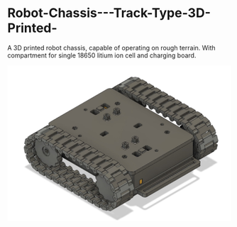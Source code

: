 # Robot-Chassis---Track-Type-3D-Printed-
A 3D printed robot chassis, capable of operating on rough terrain. With compartment for single 18650 litium ion cell and charging board.


![](images/image1.jpg)
